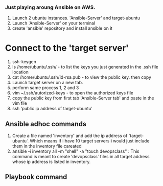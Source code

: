 ### Just playing aroung Ansible on AWS.

1. Launch 2 ubuntu instances. 'Ansible-Server' and target-ubuntu
2. Launch 'Ansible-Server' on your terminal
3. create 'ansible' repository and install ansible on it

# Connect to the 'target server'
1. ssh-keygen
2. ls /home/ubuntu/.ssh/ - to list the keys you just generated in the .ssh file location
3. cat /home/ubuntu/.ssh/id-rsa.pub - to view the public key. then copy
4. Launch target server on a new tab.
5. perform same process 1, 2 and 3
6. vim ~/.ssh/autorized-keys - to open the authorized keys file
7. copy the public key from first tab 'Ansible-Server tab' and paste in the vim file
8. ssh 'public ip address of target-ubuntu'

## Ansible adhoc commands
1. Create a file named 'inventory' and add the ip address of 'target-ubuntu'. Which means if i have 10 target servers i would just include them in the inventory file careated 
2. ansible -i inventory all -m "shell" -a "touch devopsclass" : This command is meant to create 'devopsclass' files in all target address whose ip address is listed in inventory.

## Playbook command
